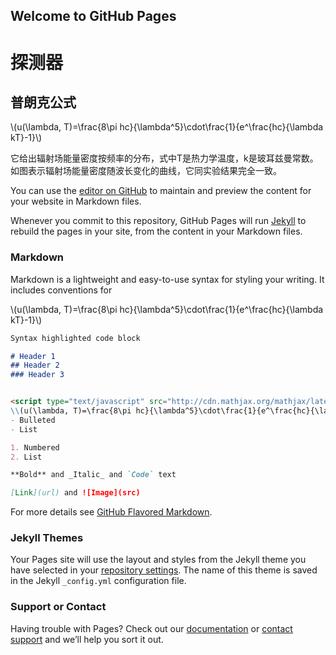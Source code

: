 ## Welcome to GitHub Pages

# 探测器
## 普朗克公式

<script type="text/javascript" src="http://cdn.mathjax.org/mathjax/latest/MathJax.js?config=default"></script>
\\(u(\lambda, T)=\frac{8\pi hc}{\lambda^5}\cdot\frac{1}{e^\frac{hc}{\lambda kT}-1}\\)

它给出辐射场能量密度按频率的分布，式中T是热力学温度，k是玻耳兹曼常数。如图表示辐射场能量密度随波长变化的曲线，它同实验结果完全一致。

You can use the [editor on GitHub](https://github.com/Bingray/liubin803.github.io/edit/master/README.md) to maintain and preview the content for your website in Markdown files.

Whenever you commit to this repository, GitHub Pages will run [Jekyll](https://jekyllrb.com/) to rebuild the pages in your site, from the content in your Markdown files.

### Markdown

Markdown is a lightweight and easy-to-use syntax for styling your writing. It includes conventions for

<script type="text/javascript" src="http://cdn.mathjax.org/mathjax/latest/MathJax.js?config=default"></script>
\\(u(\lambda, T)=\frac{8\pi hc}{\lambda^5}\cdot\frac{1}{e^\frac{hc}{\lambda kT}-1}\\)

```markdown
Syntax highlighted code block

# Header 1
## Header 2
### Header 3


<script type="text/javascript" src="http://cdn.mathjax.org/mathjax/latest/MathJax.js?config=default"></script>
\\(u(\lambda, T)=\frac{8\pi hc}{\lambda^5}\cdot\frac{1}{e^\frac{hc}{\lambda kT}-1}\\)
- Bulleted
- List

1. Numbered
2. List

**Bold** and _Italic_ and `Code` text

[Link](url) and ![Image](src)
```

For more details see [GitHub Flavored Markdown](https://guides.github.com/features/mastering-markdown/).

### Jekyll Themes

Your Pages site will use the layout and styles from the Jekyll theme you have selected in your [repository settings](https://github.com/Bingray/liubin803.github.io/settings). The name of this theme is saved in the Jekyll `_config.yml` configuration file.

### Support or Contact

Having trouble with Pages? Check out our [documentation](https://help.github.com/categories/github-pages-basics/) or [contact support](https://github.com/contact) and we’ll help you sort it out.
